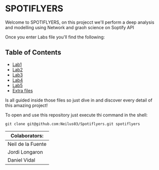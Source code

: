 # SPOTIFLYERS
Welcome to SPOTIFLYERS, on this projecct we'll perform a deep analysis and modelling using Network and graoh science on Soptify API

Once you enter Labs file you'll find the following:
## Table of Contents

- [Lab1](https://github.com/Neilus03/Spotiflyers/tree/main/Labs/Lab1)
- [Lab2](https://github.com/Neilus03/Spotiflyers/tree/main/Labs/Lab2)
- [Lab3](https://github.com/Neilus03/Spotiflyers/tree/main/Labs/Lab3)
- [Lab4](https://github.com/Neilus03/Spotiflyers/tree/main/Labs/Lab4)
- [Lab5](https://github.com/Neilus03/Spotiflyers/tree/main/Labs/Lab5)
- [Extra files](https://github.com/Neilus03/Spotiflyers/tree/main/Labs/Extra%20files)


Is all guided inside those files so just dive in and discover every detail of this amazing project!

To open and use this repository just execute thi command in the shell:

```
git clone git@github.com:Neilus03/Spotiflyers.git spotiflyers
```

|  Colaborators: |
| ---------------- |
| Neil de la Fuente |
| Jordi Longaron |
| Daniel Vidal |


